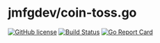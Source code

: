 # jmfgdev/coin-toss.go

[![GitHub license](https://img.shields.io/badge/license-AGPLv3-blue.svg)](https://raw.githubusercontent.com/jmfgdev/coin-toss.go/master/LICENSE)
[![Build Status](https://travis-ci.org/jmfgdev/coin-toss.go.svg?branch=master)](https://travis-ci.org/jmfgdev/cointoss.go)
[![Go Report Card](https://goreportcard.com/badge/github.com/jmfgdev/go-lang)](https://goreportcard.com/report/github.com/jmfgdev/go-lang)
